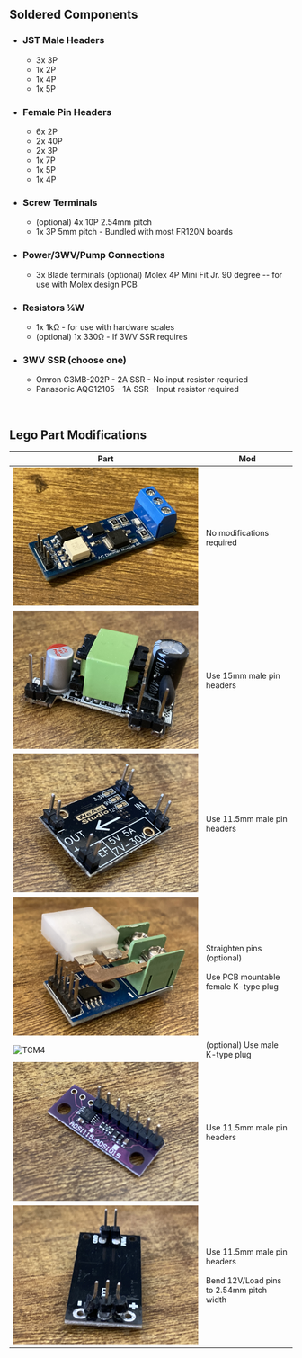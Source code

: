 ## Soldered Components

- ### JST Male Headers
    - 3x 3P
    - 1x 2P
    - 1x 4P
    - 1x 5P
- ### Female Pin Headers
    - 6x 2P
    - 2x 40P
    - 2x 3P
    - 1x 7P
    - 1x 5P
    - 1x 4P
- ### Screw Terminals
    - (optional) 4x 10P 2.54mm pitch
    - 1x 3P 5mm pitch - Bundled with most FR120N boards
- ### Power/3WV/Pump Connections
    - 3x Blade terminals
(optional) Molex 4P Mini Fit Jr. 90 degree -- for use with Molex design PCB
- ### Resistors ¼W
    - 1x 1kΩ - for use with hardware scales
    - (optional) 1x 330Ω - If 3WV SSR requires
- ### 3WV SSR (choose one)
    - Omron G3MB-202P - 2A SSR - No input resistor requried
    - Panasonic AQG12105 - 1A SSR - Input resistor required

<br>

## Lego Part Modifications
Part|Mod
---|---
![Dimmer](/Parts/Images/DIMMER.JPG "Dimmer")|No modifications required
![12V PSU](/Parts/Images/12VPSU.JPG "12V PSU")|Use 15mm male pin headers
![5V PSU](/Parts/Images/5VPSU.JPG "5V PSU")|Use 11.5mm male pin headers
![MAX6675](/Parts/Images/MAX6675.JPG "MAX6675")|Straighten pins (optional)<br><br>Use PCB mountable female K-type plug
![TCM4](/Parts/Images/TCM4.JPG "TC Sensor - M4")|(optional) Use male K-type plug
![ADS1115](/Parts/Images/ADS1115.JPG "ADS1115")|Use 11.5mm male pin headers
![FR120N](/Parts/Images/FR120N.JPG "FR120N")| Use 11.5mm male pin headers<br><br>Bend 12V/Load pins to 2.54mm pitch width